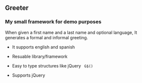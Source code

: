 ## Greeter
### My small framework for demo purposes

When given a first name and a last name and optional language, It generates a formal and informal greeting.

- It supports english and spanish

- Resuable library/framework

- Easy to type structures like jQuery ` G$()`

- Supports jQuery 

